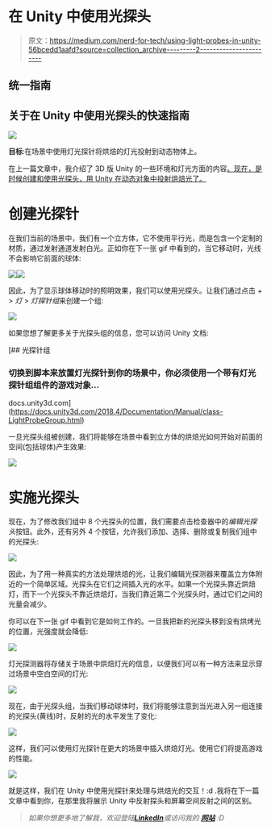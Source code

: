 # 在 Unity 中使用光探头

> 原文：<https://medium.com/nerd-for-tech/using-light-probes-in-unity-56bcedd1aafd?source=collection_archive---------2----------------------->

## 统一指南

## 关于在 Unity 中使用光探头的快速指南

![](img/bebcf1342357a9156846610e9343edad.png)

**目标**:在场景中使用灯光探针将烘焙的灯光投射到动态物体上。

在上一篇文章中，我介绍了 3D 版 Unity 的一些环境和灯光方面的内容[。现在，是时候创建和使用光探头，用 Unity 在动态对象中投射烘焙光了。](/nerd-for-tech/3d-environment-lighting-unity-d7deee1aaebf)

# 创建光探针

在我们当前的场景中，我们有一个立方体，它不使用平行光，而是包含一个定制的材质，通过发射通道发射白光。正如你在下一张 gif 中看到的，当它移动时，光线不会影响它前面的球体:

![](img/c1c0ec89fe5c1cc26e6102766b21ea20.png)![](img/8ca39912018796ebb3bc81d2dc290dc7.png)

因此，为了显示球体移动时的照明效果，我们可以使用光探头。让我们通过点击 *+* > *灯* > *灯探针组*来创建一个组:

![](img/b380077aadbfc3188dba8d6b102cb2d5.png)

如果您想了解更多关于光探头组的信息，您可以访问 Unity 文档:

[](https://docs.unity3d.com/2018.4/Documentation/Manual/class-LightProbeGroup.html) [## 光探针组

### 切换到脚本来放置灯光探针到你的场景中，你必须使用一个带有灯光探针组组件的游戏对象…

docs.unity3d.com](https://docs.unity3d.com/2018.4/Documentation/Manual/class-LightProbeGroup.html) 

一旦光探头组被创建，我们将能够在场景中看到立方体的烘焙光如何开始对前面的空间(包括球体)产生效果:

![](img/359c158d4b0d8879556a188bb58aa5d2.png)

# 实施光探头

现在，为了修改我们组中 8 个光探头的位置，我们需要点击检查器中的*编辑光探头*按钮。此外，还有另外 4 个按钮，允许我们添加、选择、删除或复制我们组中的光探头:

![](img/d9da41b538aedac6f45d73b13b005381.png)

因此，为了用一种真实的方法处理烘焙的光，让我们编辑光探测器来覆盖立方体附近的一个简单区域。光探头在它们之间插入光的水平。如果一个光探头靠近烘焙灯，而下一个光探头不靠近烘焙灯，当我们靠近第二个光探头时，通过它们之间的光量会减少。

你可以在下一张 gif 中看到它是如何工作的。一旦我把新的光探头移到没有烘烤光的位置，光强度就会降低:

![](img/5c2ab46b183ee58cfb7e7ccb0d97c8ca.png)

灯光探测器将存储关于场景中烘焙灯光的信息，以便我们可以有一种方法来显示穿过场景中空白空间的灯光:

![](img/6bf9075f139fc12b41e539be20a08a41.png)

现在，由于光探头组，当我们移动球体时，我们将能够注意到当光进入另一组连接的光探头(黄线)时，反射的光的水平发生了变化:

![](img/e40dc8c4bffa73c77539a42e74914ef4.png)

这样，我们可以使用灯光探针在更大的场景中插入烘焙灯光。使用它们将提高游戏的性能。

![](img/c8fd7251bdfda1e8ac23313de07bf223.png)

就是这样，我们在 Unity 中使用光探针来处理与烘焙光的交互！:d .我将在下一篇文章中看到你，在那里我将展示 Unity 中反射探头和屏幕空间反射之间的区别。

> *如果你想更多地了解我，欢迎登陆*[***LinkedIn***](https://www.linkedin.com/in/fas444/)**或访问我的* [***网站***](http://fernandoalcasan.com/) *:D**